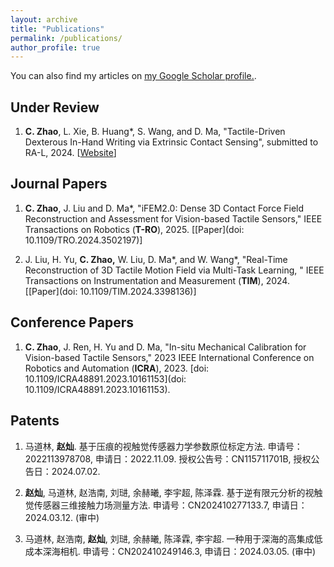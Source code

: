```yaml
---
layout: archive
title: "Publications"
permalink: /publications/
author_profile: true
---
```


<!-- {% if author.googlescholar %}
  You can also find my articles on <u><a href="{{author.googlescholar}}">my Google Scholar profile</a>.</u>
{% endif %} -->

You can also find my articles on <u><a href="https://scholar.google.com/citations?user=7OW5zX8AAAAJ&hl=en">my Google Scholar profile</a>.</u>.

## Under Review

1. **C. Zhao**, L. Xie, B. Huang\*, S. Wang, and D. Ma, "Tactile-Driven Dexterous In-Hand Writing via Extrinsic Contact Sensing", submitted to RA-L, 2024. [[Website](https://inhandwriting.github.io/)]

## Journal Papers

1. **C. Zhao**, J. Liu and D. Ma\*, "iFEM2.0: Dense 3D Contact Force Field Reconstruction and Assessment for Vision-based Tactile Sensors," IEEE Transactions on Robotics (**T-RO**), 2025. [[Paper](doi: 10.1109/TRO.2024.3502197)]

1. J. Liu, H. Yu, **C. Zhao,** W. Liu, D. Ma\*, and W. Wang\*, "Real-Time Reconstruction of 3D Tactile Motion Field via Multi-Task Learning, " IEEE Transactions on Instrumentation and Measurement (**TIM**), 2024. [[Paper](doi: 10.1109/TIM.2024.3398136)]
<!-- - **C. Zhao**, J. Ren, C. Sun, J. Liu, H. Yu and D. Ma\*, "In-situ Mechanical Calibration of Sensing Elastomers for Vision-based Tactile Sensors," submitted to IEEE Transactions on Haptics (**ToH**), currently under review. -->


## Conference Papers

1. **C. Zhao**, J. Ren, H. Yu and D. Ma, "In-situ Mechanical Calibration for Vision-based Tactile Sensors," 2023 IEEE International Conference on Robotics and Automation (**ICRA**), 2023. [doi: 10.1109/ICRA48891.2023.10161153](doi: 10.1109/ICRA48891.2023.10161153).


## Patents

1. 马道林, **赵灿**. 基于压痕的视触觉传感器力学参数原位标定方法. 申请号：2022113978708, 申请日：2022.11.09. 授权公告号：CN115711701B, 授权公告日：2024.07.02.

1. **赵灿**, 马道林, 赵浩南, 刘琎, 余赫曦, 李宇超, 陈泽霖. 基于逆有限元分析的视触觉传感器三维接触力场测量方法. 申请号：CN202410277133.7, 申请日：2024.03.12. (审中)

1. 马道林, 赵浩南, **赵灿**, 刘琎, 余赫曦, 陈泽霖, 李宇超. 一种用于深海的高集成低成本深海相机. 申请号：CN202410249146.3, 申请日：2024.03.05. (审中) 
<!-- - D. Ma and **C. Zhao.** 基于压痕的视触觉传感器力学参数原位标定方法 (in Chinese). Application number: 2022113978708, Application date: 20221109, currently under substantive examination. -->



